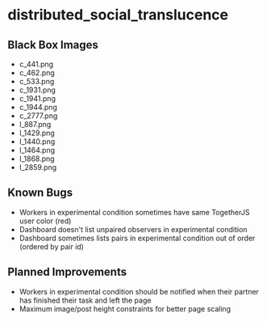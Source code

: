 # distributed_social_translucence

Black Box Images
----------------
- c_441.png
- c_462.png
- c_533.png
- c_1931.png
- c_1941.png
- c_1944.png
- c_2777.png
- l_887.png
- l_1429.png
- l_1440.png
- l_1464.png
- l_1868.png
- l_2859.png

Known Bugs
----------
- Workers in experimental condition sometimes have same TogetherJS user color (red)
- Dashboard doesn't list unpaired observers in experimental condition
- Dashboard sometimes lists pairs in experimental condition out of order (ordered by pair id)

Planned Improvements
--------------------
- Workers in experimental condition should be notified when their partner has finished their task and left the page
- Maximum image/post height constraints for better page scaling
